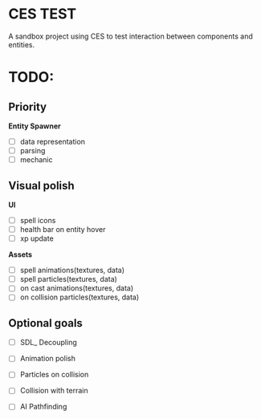 # CES TEST
A sandbox project using CES to test interaction between components and entities.

# TODO:
## Priority
**Entity Spawner**
 - [ ] data representation
 - [ ] parsing
 - [ ] mechanic

## Visual polish
**UI**
 - [ ] spell icons
 - [ ] health bar on entity hover
 - [ ] xp update

**Assets**
 - [ ] spell animations(textures, data)
 - [ ] spell particles(textures, data)
 - [ ] on cast animations(textures, data)
 - [ ] on collision particles(textures, data)

## Optional goals
 - [ ] SDL_ Decoupling
 - [ ] Animation polish
 - [ ] Particles on collision
 - [ ] Collision with terrain
 - [ ] AI Pathfinding


